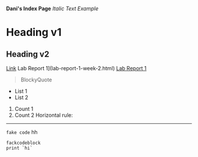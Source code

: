 **Dani's Index Page**
*Italic Text Example* 
# Heading v1
## Heading v2
[Link](google.com)
Lab Report 1](lab-report-1-week-2.html) 
[Lab Report 1](https://<your-username>.github.io/<your-lab-reports-repo>/lab-report-1-week-2.html) 
>BlockyQuote
* List 1
* List 2
1. Count 1
2. Count 2
Horizontal rule:

---
`fake code`
hh
```
fackcodeblock
print `hi`
```

